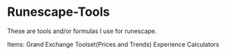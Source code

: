 # Runescape-Tools
These are tools and/or formulas I use for runescape.

Items:
  Grand Exchange Toolset(Prices and Trends)
  Experience Calculators
